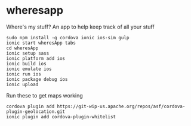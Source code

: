 # wheresapp
Where's my stuff?  An app to help keep track of all your stuff


```
sudo npm install -g cordova ionic ios-sim gulp
ionic start wheresApp tabs
cd wheresApp
ionic setup sass
ionic platform add ios
ionic build ios
ionic emulate ios
ionic run ios
ionic package debug ios
ionic upload
```


Run these to get maps working
```
cordova plugin add https://git-wip-us.apache.org/repos/asf/cordova-plugin-geolocation.git
ionic plugin add cordova-plugin-whitelist
```